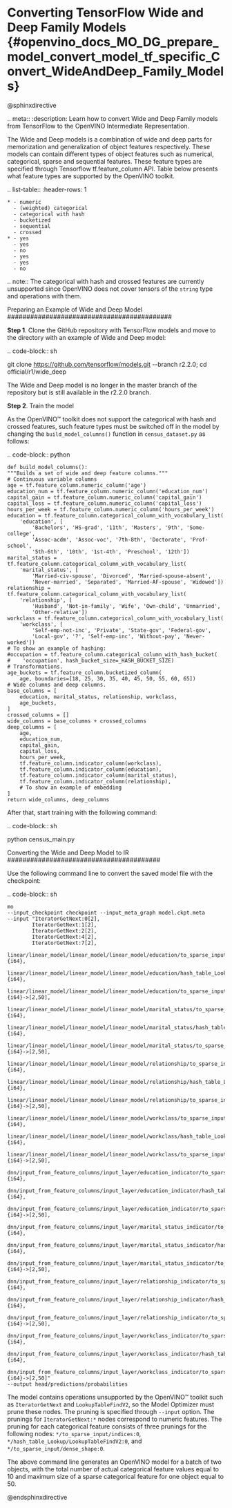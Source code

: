 # Converting TensorFlow Wide and Deep Family Models {#openvino_docs_MO_DG_prepare_model_convert_model_tf_specific_Convert_WideAndDeep_Family_Models}

@sphinxdirective

.. meta::
   :description: Learn how to convert Wide and Deep Family 
                 models from TensorFlow to the OpenVINO Intermediate Representation.


The Wide and Deep models is a combination of wide and deep parts for memorization and generalization of object features respectively.
These models can contain different types of object features such as numerical, categorical, sparse and sequential features. These feature types are specified
through Tensorflow tf.feature_column API. Table below presents what feature types are supported by the OpenVINO toolkit.

.. list-table::
    :header-rows: 1

    * - numeric
      - (weighted) categorical
      - categorical with hash
      - bucketized
      - sequential
      - crossed
    * - yes
      - yes
      - no
      - yes
      - yes
      - no


.. note:: The categorical with hash and crossed features are currently unsupported since OpenVINO does not cover tensors of the `string` type and operations with them.

Preparing an Example of Wide and Deep Model
###########################################

**Step 1**. Clone the GitHub repository with TensorFlow models and move to the directory with an example of Wide and Deep model:

.. code-block:: sh

   git clone https://github.com/tensorflow/models.git --branch r2.2.0;
   cd official/r1/wide_deep


The Wide and Deep model is no longer in the master branch of the repository but is still available in the r2.2.0 branch.


**Step 2**. Train the model

As the OpenVINO™ toolkit does not support the categorical with hash and crossed features, such feature types must be switched off in the model
by changing the ``build_model_columns()`` function in `census_dataset.py` as follows:

.. code-block:: python

    def build_model_columns():
    """Builds a set of wide and deep feature columns."""
    # Continuous variable columns
    age = tf.feature_column.numeric_column('age')
    education_num = tf.feature_column.numeric_column('education_num')
    capital_gain = tf.feature_column.numeric_column('capital_gain')
    capital_loss = tf.feature_column.numeric_column('capital_loss')
    hours_per_week = tf.feature_column.numeric_column('hours_per_week')
    education = tf.feature_column.categorical_column_with_vocabulary_list(
        'education', [
            'Bachelors', 'HS-grad', '11th', 'Masters', '9th', 'Some-college',
            'Assoc-acdm', 'Assoc-voc', '7th-8th', 'Doctorate', 'Prof-school',
            '5th-6th', '10th', '1st-4th', 'Preschool', '12th'])
    marital_status = tf.feature_column.categorical_column_with_vocabulary_list(
        'marital_status', [
            'Married-civ-spouse', 'Divorced', 'Married-spouse-absent',
            'Never-married', 'Separated', 'Married-AF-spouse', 'Widowed'])
    relationship = tf.feature_column.categorical_column_with_vocabulary_list(
        'relationship', [
            'Husband', 'Not-in-family', 'Wife', 'Own-child', 'Unmarried',
            'Other-relative'])
    workclass = tf.feature_column.categorical_column_with_vocabulary_list(
        'workclass', [
            'Self-emp-not-inc', 'Private', 'State-gov', 'Federal-gov',
            'Local-gov', '?', 'Self-emp-inc', 'Without-pay', 'Never-worked'])
    # To show an example of hashing:
    #occupation = tf.feature_column.categorical_column_with_hash_bucket(
    #    'occupation', hash_bucket_size=_HASH_BUCKET_SIZE)
    # Transformations.
    age_buckets = tf.feature_column.bucketized_column(
        age, boundaries=[18, 25, 30, 35, 40, 45, 50, 55, 60, 65])
    # Wide columns and deep columns.
    base_columns = [
        education, marital_status, relationship, workclass,
        age_buckets,
    ]
    crossed_columns = []
    wide_columns = base_columns + crossed_columns
    deep_columns = [
        age,
        education_num,
        capital_gain,
        capital_loss,
        hours_per_week,
        tf.feature_column.indicator_column(workclass),
        tf.feature_column.indicator_column(education),
        tf.feature_column.indicator_column(marital_status),
        tf.feature_column.indicator_column(relationship),
        # To show an example of embedding
    ]
    return wide_columns, deep_columns

After that, start training with the following command:

.. code-block:: sh

   python census_main.py


Converting the Wide and Deep Model to IR
########################################

Use the following command line to convert the saved model file with the checkpoint:

.. code-block:: sh

    mo
    --input_checkpoint checkpoint --input_meta_graph model.ckpt.meta
    --input "IteratorGetNext:0[2],
            IteratorGetNext:1[2],
            IteratorGetNext:2[2],
            IteratorGetNext:4[2],
            IteratorGetNext:7[2],
            linear/linear_model/linear_model/linear_model/education/to_sparse_input/indices:0[10,2]{i64},
            linear/linear_model/linear_model/linear_model/education/hash_table_Lookup/LookupTableFindV2:0[10]{i64},
            linear/linear_model/linear_model/linear_model/education/to_sparse_input/dense_shape:0[2]{i64}->[2,50],
            linear/linear_model/linear_model/linear_model/marital_status/to_sparse_input/indices:0[10,2]{i64},
            linear/linear_model/linear_model/linear_model/marital_status/hash_table_Lookup/LookupTableFindV2:0[10]{i64},
            linear/linear_model/linear_model/linear_model/marital_status/to_sparse_input/dense_shape:0[2]{i64}->[2,50],
            linear/linear_model/linear_model/linear_model/relationship/to_sparse_input/indices:0[10,2]{i64},
            linear/linear_model/linear_model/linear_model/relationship/hash_table_Lookup/LookupTableFindV2:0[10]{i64},
            linear/linear_model/linear_model/linear_model/relationship/to_sparse_input/dense_shape:0[2]{i64}->[2,50],
            linear/linear_model/linear_model/linear_model/workclass/to_sparse_input/indices:0[10,2]{i64},
            linear/linear_model/linear_model/linear_model/workclass/hash_table_Lookup/LookupTableFindV2:0[10]{i64},
            linear/linear_model/linear_model/linear_model/workclass/to_sparse_input/dense_shape:0[2]{i64}->[2,50],
            dnn/input_from_feature_columns/input_layer/education_indicator/to_sparse_input/indices:0[10,2]{i64},
            dnn/input_from_feature_columns/input_layer/education_indicator/hash_table_Lookup/LookupTableFindV2:0[10]{i64},
            dnn/input_from_feature_columns/input_layer/education_indicator/to_sparse_input/dense_shape:0[2]{i64}->[2,50],
            dnn/input_from_feature_columns/input_layer/marital_status_indicator/to_sparse_input/indices:0[10,2]{i64},
            dnn/input_from_feature_columns/input_layer/marital_status_indicator/hash_table_Lookup/LookupTableFindV2:0[10]{i64},
            dnn/input_from_feature_columns/input_layer/marital_status_indicator/to_sparse_input/dense_shape:0[2]{i64}->[2,50],
            dnn/input_from_feature_columns/input_layer/relationship_indicator/to_sparse_input/indices:0[10,2]{i64},
            dnn/input_from_feature_columns/input_layer/relationship_indicator/hash_table_Lookup/LookupTableFindV2:0[10]{i64},
            dnn/input_from_feature_columns/input_layer/relationship_indicator/to_sparse_input/dense_shape:0[2]{i64}->[2,50],
            dnn/input_from_feature_columns/input_layer/workclass_indicator/to_sparse_input/indices:0[10,2]{i64},
            dnn/input_from_feature_columns/input_layer/workclass_indicator/hash_table_Lookup/LookupTableFindV2:0[10]{i64},
            dnn/input_from_feature_columns/input_layer/workclass_indicator/to_sparse_input/dense_shape:0[2]{i64}->[2,50]"
    --output head/predictions/probabilities


The model contains operations unsupported by the OpenVINO™ toolkit such as ``IteratorGetNext`` and ``LookupTableFindV2``, so the Model Optimizer must prune these nodes.
The pruning is specified through `--input` option. The prunings for ``IteratorGetNext:*`` nodes correspond to numeric features.
The pruning for each categorical feature consists of three prunings for the following nodes: ``*/to_sparse_input/indices:0``, ``*/hash_table_Lookup/LookupTableFindV2:0``, and ``*/to_sparse_input/dense_shape:0``.

The above command line generates an OpenVINO model for a batch of two objects, with the total number of actual categorical feature values equal to 10 and maximum size of a sparse categorical feature for one object equal to 50.

@endsphinxdirective
